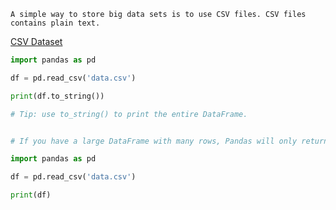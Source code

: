 ```
A simple way to store big data sets is to use CSV files. CSV files contains plain text.
```
[CSV Dataset](https://www.w3schools.com/python/pandas/data.csv.txt)

```py
import pandas as pd

df = pd.read_csv('data.csv')

print(df.to_string()) 

# Tip: use to_string() to print the entire DataFrame.
```
```py

# If you have a large DataFrame with many rows, Pandas will only return the first 5 rows, and the last 5 rows

import pandas as pd

df = pd.read_csv('data.csv')

print(df)

```
